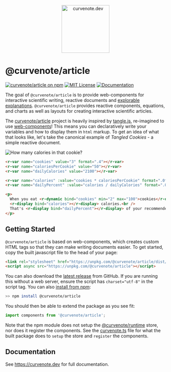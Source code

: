 <p align="center"><a href="https://curvenote.dev"><img src="https://curvenote.dev/images/logo.png" alt="curvenote.dev" width="150"></a></p>

# @curvenote/article

[![curvenote/article on npm](https://img.shields.io/npm/v/@curvenote/article.svg)](https://www.npmjs.com/package/@curvenote/article)
[![MIT License](https://img.shields.io/badge/license-MIT-blue.svg)](https://github.com/curvenote/article/blob/master/LICENSE)
[![Documentation](https://img.shields.io/badge/curvenote.dev-Docs-green)](https://curvenote.dev)

The goal of `@curvenote/article` is to provide web-components for interactive scientific writing, reactive documents and [explorable explanations](https://explorabl.es). `@curvenote/article` provides reactive components, equations, and charts as well as layouts for creating interactive scientific articles.

The [curvenote/article](https://curvenote.dev/article) project is heavily inspired by [tangle.js](http://worrydream.com/Tangle/guide.html), re-imagined to use [web-components](https://www.webcomponents.org/)!
This means you can declaratively write your variables and how to display them in `html` markup.
To get an idea of what that looks like, let's take the canonical example of _Tangled Cookies_ - a simple reactive document.

![How many calories in that cookie?](images/tangle.gif)

```html
<r-var name="cookies" value="3" format=".4"></r-var>
<r-var name="caloriesPerCookie" value="50"></r-var>
<r-var name="dailyCalories" value="2100"></r-var>

<r-var name="calories" :value="cookies * caloriesPerCookie" format=".0f"></r-var>
<r-var name="dailyPercent" :value="calories / dailyCalories" format=".0%"></r-var>

<p>
  When you eat <r-dynamic bind="cookies" min="2" max="100">cookies</r-dynamic>, you consume
  <r-display bind="calories"></r-display> calories.<br />
  That's <r-display bind="dailyPercent"></r-display> of your recommended daily calories.
</p>
```

## Getting Started

`@curvenote/article` is based on web-components, which creates custom HTML tags so that they can make writing documents easier.
To get started, copy the built javascript file to the head of your page:

```html
<link rel="stylesheet" href="https://unpkg.com/@curvenote/article/dist/curvenote.css" />
<script async src="https://unpkg.com/@curvenote/article"></script>
```

You can also download the [latest release](https://github.com/curvenote/article/releases) from GitHub. If you are running this without a web server, ensure the script has `charset="utf-8"` in the script tag. You can also [install from npm](https://www.npmjs.com/package/@curvenote/article):

```bash
>> npm install @curvenote/article
```

You should then be able to extend the package as you see fit:

```javascript
import components from '@curvenote/article';
```

Note that the npm module does not setup the [@curvenote/runtime](https://github.com/curvenote/runtime) store, nor does it register the components. See the [curvenote.ts](/curvenote.ts) file for what the built package does to `setup` the store and `register` the components.

## Documentation

See https://curvenote.dev for full documentation.
